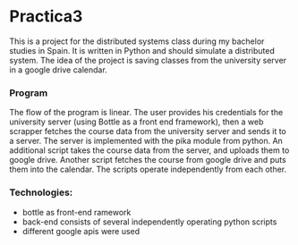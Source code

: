 # Practica3

This is a project for the distributed systems class during my bachelor studies in Spain.
It is written in Python and should simulate a distributed system. The idea of the project is saving classes from the university server in a
google drive calendar. 

### Program

The flow of the program is linear. The user provides his credentials for the university server (using Bottle as a front end framework), then a web scrapper fetches the course data from the university server and sends it to a server. The server is implemented with the pika module from python. An additional script takes the course data from the server, and uploads them to google drive. Another script fetches the course from google drive and puts  them into the calendar. The scripts operate independently from each other.

### Technologies:
  - bottle as front-end ramework
  - back-end consists of several independently operating python scripts
  - different google apis were used
